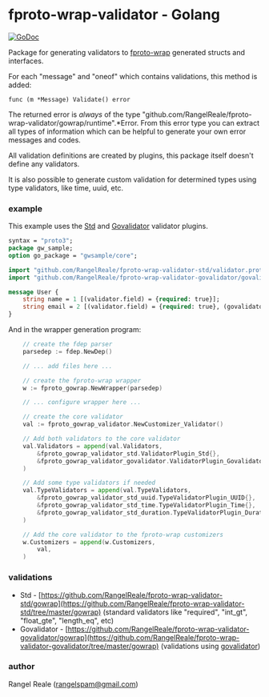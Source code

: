 # fproto-wrap-validator - Golang

[![GoDoc](https://godoc.org/github.com/RangelReale/fproto-wrap-validator/gowrap?status.svg)](https://godoc.org/github.com/RangelReale/fproto-wrap-validator/gowrap)

Package for generating validators to [fproto-wrap](https://github.com/RangelReale/fproto-wrap/tree/master/gowrap) generated structs and interfaces.

For each "message" and "oneof" which contains validations, this method is added:

    func (m *Message) Validate() error

The returned error is *always* of the type "github.com/RangelReale/fproto-wrap-validator/gowrap/runtime".*Error. From
this error type you can extract all types of information which can be helpful to generate your own error messages and codes.

All validation definitions are created by plugins, this package itself doesn't define any validators.

It is also possible to generate custom validation for determined types using type validators, like time, uuid, etc.

### example

This example uses the [Std](https://github.com/RangelReale/fproto-wrap-validator-std) and
[Govalidator](https://github.com/RangelReale/fproto-wrap-validator-govalidator) validator plugins.

```protobuf
syntax = "proto3";
package gw_sample;
option go_package = "gwsample/core";

import "github.com/RangelReale/fproto-wrap-validator-std/validator.proto";
import "github.com/RangelReale/fproto-wrap-validator-govalidator/govalidator.proto";

message User {
    string name = 1 [(validator.field) = {required: true}];
    string email = 2 [(validator.field) = {required: true}, (govalidator.field) = {email: true}]
}
```

And in the wrapper generation program:

```go
    // create the fdep parser
	parsedep := fdep.NewDep()

    // ... add files here ...

    // create the fproto-wrap wrapper
	w := fproto_gowrap.NewWrapper(parsedep)

    // ... configure wrapper here ...

    // create the core validator
	val := fproto_gowrap_validator.NewCustomizer_Validator()

    // Add both validators to the core validator
	val.Validators = append(val.Validators,
		&fproto_gowrap_validator_std.ValidatorPlugin_Std{},
		&fproto_gowrap_validator_govalidator.ValidatorPlugin_Govalidator{},
	)

    // Add some type validators if needed
	val.TypeValidators = append(val.TypeValidators,
		&fproto_gowrap_validator_std_uuid.TypeValidatorPlugin_UUID{},
		&fproto_gowrap_validator_std_time.TypeValidatorPlugin_Time{},
		&fproto_gowrap_validator_std_duration.TypeValidatorPlugin_Duration{},
	)

	// Add the core validator to the fproto-wrap customizers
	w.Customizers = append(w.Customizers,
		val,
	)
```

### validations

* Std - [https://github.com/RangelReale/fproto-wrap-validator-std/gowrap](https://github.com/RangelReale/fproto-wrap-validator-std/tree/master/gowrap) (standard validators like "required", "int_gt", "float_gte", "length_eq", etc)
* Govalidator - [https://github.com/RangelReale/fproto-wrap-validator-govalidator/gowrap](https://github.com/RangelReale/fproto-wrap-validator-govalidator/tree/master/gowrap) (validations using [govalidator](https://github.com/asaskevich/govalidator))

### author

Rangel Reale (rangelspam@gmail.com)
